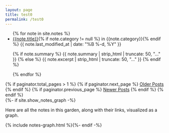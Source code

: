 ```yaml
---
layout: page
title: test0
permalink: /test0
---
```


<style>
  .wrapper {
    max-width: 46em;
  }
</style>


<ul class="archive">
{% for note in site.notes %}
  <li>
    <a href="{{ note.url }}{%- if site.use_html_extension -%}.html{%- endif -%}" class="internal-link">
    {{note.title}}</a>{% if note.category != null %} in {{note.category}}{% endif %} 
    <span>{{ note.last_modified_at | date: "%B %-d, %Y" }}</span>
    <p>
        {% if note.summary %}
          {{ note.summary | strip_html | truncate: 50, "..." }}
        {% else %}
          {{ note.excerpt | strip_html | truncate: 50, "..." }}
        {% endif %}
    </P>
  </li>
{% endfor %}
</ul>


<div class = "paginator">
    {% if paginator.total_pages > 1 %}
    {% if paginator.next_page %}
      <a class = "older paginate-button" href="{{ paginator.next_page_path | relative_url }}">Older Posts</a>
    {% endif %}
    {% if paginator.previous_page %}
    <a class = "newer paginate-button" href="{{ paginator.previous_page_path | relative_url }}">Newer Posts</a>
  {% endif %}
  {% endif %}
</div>

<section>
  {%- if site.show_notes_graph -%}<p>Here are all the notes in this garden, along with their links, visualized as a graph.</p>{% include notes-graph.html %}{%- endif -%}</section>
